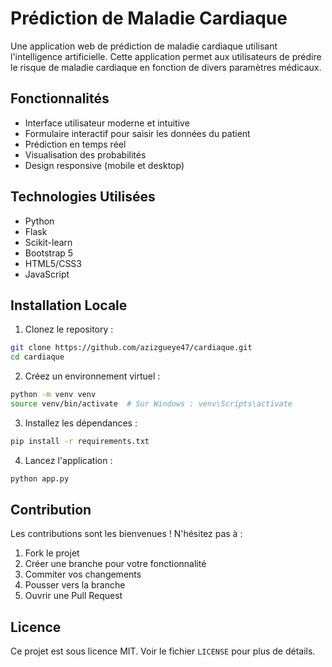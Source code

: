 # Prédiction de Maladie Cardiaque

Une application web de prédiction de maladie cardiaque utilisant l'intelligence artificielle. Cette application permet aux utilisateurs de prédire le risque de maladie cardiaque en fonction de divers paramètres médicaux.

## Fonctionnalités

- Interface utilisateur moderne et intuitive
- Formulaire interactif pour saisir les données du patient
- Prédiction en temps réel
- Visualisation des probabilités
- Design responsive (mobile et desktop)

## Technologies Utilisées

- Python
- Flask
- Scikit-learn
- Bootstrap 5
- HTML5/CSS3
- JavaScript

## Installation Locale

1. Clonez le repository :
```bash
git clone https://github.com/azizgueye47/cardiaque.git
cd cardiaque
```

2. Créez un environnement virtuel :
```bash
python -m venv venv
source venv/bin/activate  # Sur Windows : venv\Scripts\activate
```

3. Installez les dépendances :
```bash
pip install -r requirements.txt
```

4. Lancez l'application :
```bash
python app.py
```




## Contribution

Les contributions sont les bienvenues ! N'hésitez pas à :
1. Fork le projet
2. Créer une branche pour votre fonctionnalité
3. Commiter vos changements
4. Pousser vers la branche
5. Ouvrir une Pull Request

## Licence

Ce projet est sous licence MIT. Voir le fichier `LICENSE` pour plus de détails. 
